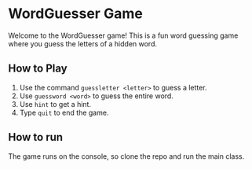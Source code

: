 # WordGuesser Game

Welcome to the WordGuesser game! This is a fun word guessing game where you guess the letters of a hidden word.

## How to Play
1. Use the command `guessletter <letter>` to guess a letter.
2. Use `guessword <word>` to guess the entire word.
3. Use `hint` to get a hint.
4. Type `quit` to end the game.

## How to run

The game runs on the console, so clone the repo and run the main class.

